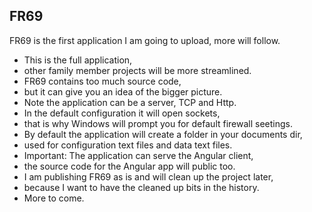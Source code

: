## FR69

FR69 is the first application I am going to upload, more will follow.

- This is the full application,
- other family member projects will be more streamlined.
- FR69 contains too much source code,
- but it can give you an idea of the bigger picture.
- Note the application can be a server, TCP and Http.
- In the default configuration it will open sockets,
- that is why Windows will prompt you for default firewall seetings.
- By default the application will create a folder in your documents dir,
- used for configuration text files and data text files.
- Important: The application can serve the Angular client,
- the source code for the Angular app will public too.
- I am publishing FR69 as is and will clean up the project later,
- because I want to have the cleaned up bits in the history.
- More to come.

